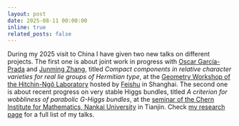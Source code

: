 ```yaml
---
layout: post
date: 2025-08-11 00:00:00
inline: true
related_posts: false
---
```


During my 2025 visit to China I have given two new talks on different projects. The first one is about joint work in progress with [Oscar García-Prada](https://www.icmat.es/miembros/garcia-prada/) and [Junming Zhang](https://llddeddym.github.io/), titled _Compact components in relative character varieties for real lie groups of Hermitian type_, at the [Geometry Workshop of the Hitchin-Ngô Laboratory](https://www.icmat.es/severo-ochoa/icmat-laboratories/2024-2028/hitchin-ngo/) hosted by [Feishu](https://www.feishu.ca/) in Shanghai. The second one is about recent progress on very stable Higgs bundles, titled _A criterion for wobbliness of parabolic G-Higgs bundles_, at the [seminar of the Chern Institute for Mathematics, Nankai University](http://en.cim.nankai.edu.cn/info/1048/3160.htm) in Tianjin. Check [my research page](/publications) for a full list of my talks.


